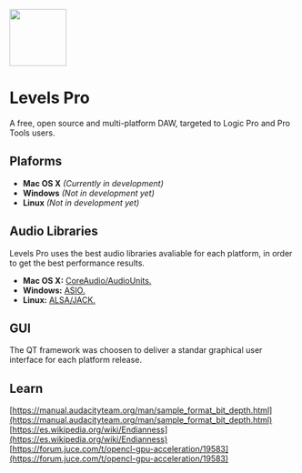 <img src="https://i.imgur.com/Gtymxm0.png" width="100"></img><br>
# Levels Pro
A free, open source and multi-platform DAW, targeted to Logic Pro and Pro Tools users.<br>

## Plaforms
* **Mac OS X** *(Currently in development)*
* **Windows** *(Not in development yet)*
* **Linux** *(Not in development yet)*

## Audio Libraries
Levels Pro uses the best audio libraries avaliable for each platform, in order to get the best performance results.

* **Mac OS X:** [CoreAudio/AudioUnits.](https://developer.apple.com/documentation/coreaudio?language=objc)
* **Windows:** [ASIO.](http://www.asio4all.org)
* **Linux:** [ALSA/JACK.](https://alsa-project.org)

## GUI
The QT framework was choosen to deliver a standar graphical user interface for each platform release.


## Learn

[https://manual.audacityteam.org/man/sample_format_bit_depth.html](https://manual.audacityteam.org/man/sample_format_bit_depth.html)<br>
[https://es.wikipedia.org/wiki/Endianness](https://es.wikipedia.org/wiki/Endianness)<br>
[https://forum.juce.com/t/opencl-gpu-acceleration/19583](https://forum.juce.com/t/opencl-gpu-acceleration/19583)